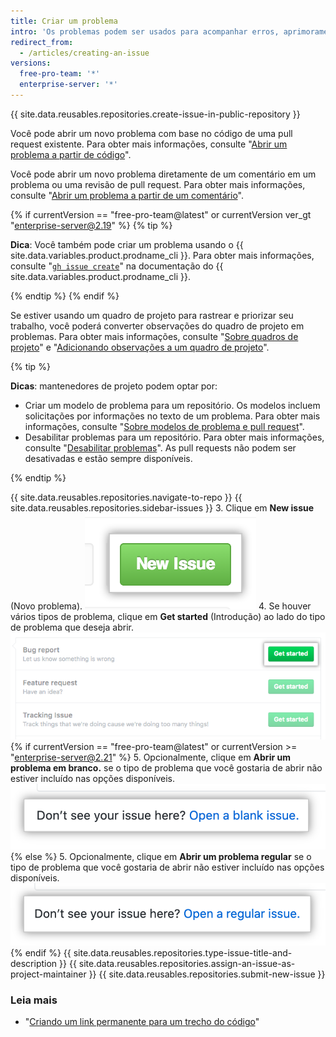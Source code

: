 ```yaml
---
title: Criar um problema
intro: 'Os problemas podem ser usados para acompanhar erros, aprimoramentos ou outras solicitações.'
redirect_from:
  - /articles/creating-an-issue
versions:
  free-pro-team: '*'
  enterprise-server: '*'
---
```


{{ site.data.reusables.repositories.create-issue-in-public-repository }}

Você pode abrir um novo problema com base no código de uma pull request existente. Para obter mais informações, consulte "[Abrir um problema a partir de código](/github/managing-your-work-on-github/opening-an-issue-from-code)".

Você pode abrir um novo problema diretamente de um comentário em um problema ou uma revisão de pull request. Para obter mais informações, consulte "[Abrir um problema a partir de um comentário](/github/managing-your-work-on-github/opening-an-issue-from-a-comment)".

{% if currentVersion == "free-pro-team@latest" or currentVersion ver_gt "enterprise-server@2.19" %}
{% tip %}

**Dica**: Você também pode criar um problema usando o {{ site.data.variables.product.prodname_cli }}. Para obter mais informações, consulte "[`gh issue create`](https://cli.github.com/manual/gh_issue_create)" na documentação do {{ site.data.variables.product.prodname_cli }}.

{% endtip %}
{% endif %}

Se estiver usando um quadro de projeto para rastrear e priorizar seu trabalho, você poderá converter observações do quadro de projeto em problemas. Para obter mais informações, consulte "[Sobre quadros de projeto](/github/managing-your-work-on-github/about-project-boards)" e "[Adicionando observações a um quadro de projeto](/github/managing-your-work-on-github/adding-notes-to-a-project-board#converting-a-note-to-an-issue)".

{% tip %}

**Dicas**: mantenedores de projeto podem optar por:
  - Criar um modelo de problema para um repositório. Os modelos incluem solicitações por informações no texto de um problema. Para obter mais informações, consulte "[Sobre modelos de problema e pull request](/github/building-a-strong-community/about-issue-and-pull-request-templates)".
  - Desabilitar problemas para um repositório. Para obter mais informações, consulte "[Desabilitar problemas](/github/managing-your-work-on-github/disabling-issues)". As pull requests não podem ser desativadas e estão sempre disponíveis.

{% endtip %}

{{ site.data.reusables.repositories.navigate-to-repo }}
{{ site.data.reusables.repositories.sidebar-issues }}
3. Clique em **New issue** (Novo problema). ![Botão New Issues (Novos problemas)](/assets/images/help/issues/new_issues_button.png)
4. Se houver vários tipos de problema, clique em **Get started** (Introdução) ao lado do tipo de problema que deseja abrir. ![Selecionar o tipo de problema que você quer criar](/assets/images/help/issues/issue_template_get_started_button.png)
{% if currentVersion == "free-pro-team@latest" or currentVersion >= "enterprise-server@2.21" %}
5. Opcionalmente, clique em **Abrir um problema em branco.** se o tipo de problema que você gostaria de abrir não estiver incluído nas opções disponíveis. ![Link para abrir um problema em branco](/assets/images/help/issues/blank_issue_link.png)
{% else %}
5. Opcionalmente, clique em **Abrir um problema regular** se o tipo de problema que você gostaria de abrir não estiver incluído nas opções disponíveis. ![Link para abrir um problema regular](/assets/images/help/issues/regular_issue_link.png)
{% endif %}
{{ site.data.reusables.repositories.type-issue-title-and-description }}
{{ site.data.reusables.repositories.assign-an-issue-as-project-maintainer }}
{{ site.data.reusables.repositories.submit-new-issue }}
### Leia mais

- "[Criando um link permanente para um trecho do código](/github/managing-your-work-on-github/creating-a-permanent-link-to-a-code-snippet)"
